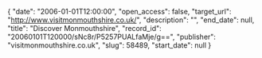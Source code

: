 {
  "date": "2006-01-01T12:00:00", 
  "open_access": false, 
  "target_url": "http://www.visitmonmouthshire.co.uk/", 
  "description": "", 
  "end_date": null, 
  "title": "Discover Monmouthshire", 
  "record_id": "20060101T120000/sNc8r/P5257PUALfaMje/g==", 
  "publisher": "visitmonmouthshire.co.uk", 
  "slug": 58489, 
  "start_date": null
}

